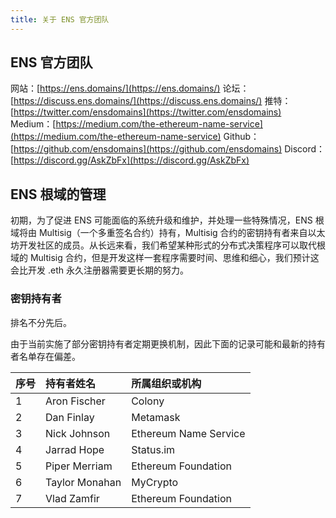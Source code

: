 ```yaml
---
title: 关于 ENS 官方团队
---
```


## ENS 官方团队

网站：[https://ens.domains/](https://ens.domains/)
论坛：[https://discuss.ens.domains/](https://discuss.ens.domains/)
推特：[https://twitter.com/ensdomains](https://twitter.com/ensdomains)
Medium：[https://medium.com/the-ethereum-name-service](https://medium.com/the-ethereum-name-service)
Github：[https://github.com/ensdomains](https://github.com/ensdomains)
Discord：[https://discord.gg/AskZbFx](https://discord.gg/AskZbFx)

## ENS 根域的管理

初期，为了促进 ENS 可能面临的系统升级和维护，并处理一些特殊情况，ENS 根域将由 Multisig（一个多重签名合约）持有，Multisig 合约的密钥持有者来自以太坊开发社区的成员。从长远来看，我们希望某种形式的分布式决策程序可以取代根域的 Multisig 合约，但是开发这样一套程序需要时间、思维和细心，我们预计这会比开发 .eth 永久注册器需要更长期的努力。

### 密钥持有者

排名不分先后。

由于当前实施了部分密钥持有者定期更换机制，因此下面的记录可能和最新的持有者名单存在偏差。

| 序号 | 持有者姓名 | 所属组织或机构 |
| :--- | :--- | :--- |
| 1 | Aron Fischer | Colony |
| 2 | Dan Finlay | Metamask |
| 3 | Nick Johnson | Ethereum Name Service |
| 4 | Jarrad Hope | Status.im |
| 5 | Piper Merriam | Ethereum Foundation |
| 6 | Taylor Monahan | MyCrypto |
| 7 | Vlad Zamfir | Ethereum Foundation |
